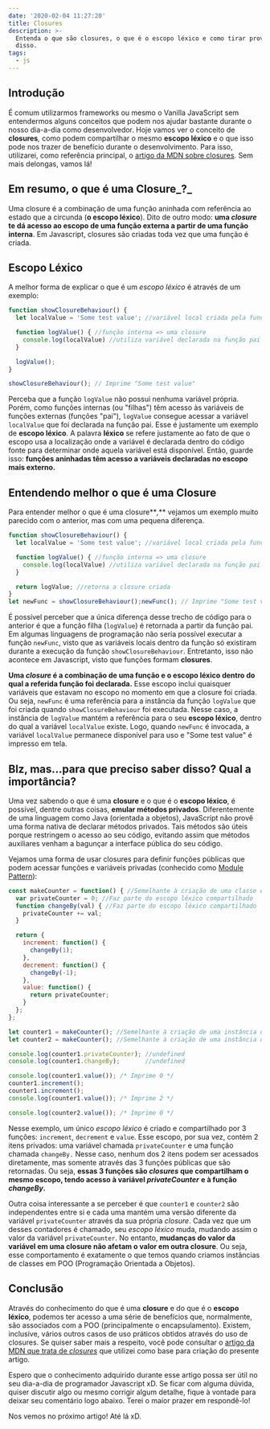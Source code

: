 ```yaml
---
date: '2020-02-04 11:27:20'
title: Closures
description: >-
  Entenda o que são closures, o que é o escopo léxico e como tirar proveito
  disso.
tags:
  - js
---
```

## Introdução

É comum utilizarmos frameworks ou mesmo o Vanilla JavaScript sem entendermos alguns conceitos que podem nos ajudar bastante durante o nosso dia-a-dia como desenvolvedor. Hoje vamos ver o conceito de **closures**_,_ como podem compartilhar o mesmo **escopo léxico** e o que isso pode nos trazer de benefício durante o desenvolvimento. Para isso, utilizarei, como referência principal, o [artigo da MDN sobre closures](https://developer.mozilla.org/en-US/docs/Web/JavaScript/Closures)_._ Sem mais delongas, vamos lá!

## Em resumo, o que é uma Closure_?_

Uma closure é a combinação de uma função aninhada com referência ao estado que a circunda (**o escopo léxico**). Dito de outro modo: **uma _closure_** **te dá acesso ao escopo de uma função externa a partir de uma função interna**. Em Javascript, closures são criadas toda vez que uma função é criada.

## Escopo Léxico

A melhor forma de explicar o que é um _escopo léxico_ é através de um exemplo:

```js
function showClosureBehaviour() {
  let localValue = 'Some test value'; //variável local criada pela função

  function logValue() { //função interna => uma closure
    console.log(localValue) //utiliza variável declarada na função pai
  }

  logValue();
}

showClosureBehaviour(); // Imprime "Some test value"
```

Perceba que a função `logValue` não possui nenhuma variável própria. Porém, como funções internas (ou "filhas") têm acesso às variáveis de funções externas (funções "pai"), `logValue` consegue acessar a variável `localValue` que foi declarada na função pai. Esse é justamente um exemplo de **escopo léxico**. A palavra **léxico** se refere justamente ao fato de que o escopo usa a localização onde a variável é declarada dentro do código fonte para determinar onde aquela variável está disponível. Então, guarde isso:  **funções aninhadas têm acesso a variáveis declaradas no escopo mais externo.**

## Entendendo melhor o que é uma Closure

Para entender melhor o que é uma closure**_,_** vejamos um exemplo muito parecido com o anterior, mas com uma pequena diferença.

```js
function showClosureBehaviour() {
  let localValue = 'Some test value'; //variável local criada pela função

  function logValue() { //função interna => uma closure
    console.log(localValue) //utiliza variável declarada na função pai
  }

  return logValue; //retorna a closure criada
}
let newFunc = showClosureBehaviour();newFunc(); // Imprime "Some test value"
```

É possível perceber que a única diferença desse trecho de código para o anterior é que a função filha (`logValue`) é retornada a partir da função pai. Em algumas linguagens de programação não seria possível executar a função `newFunc`, visto que as variáveis locais dentro da função só existiram durante a execução da função `showClosureBehaviour`. Entretanto, isso não acontece em Javascript, visto que funções formam **closures**.

**Uma _closure_ é a combinação de uma função e o escopo léxico dentro do qual a referida função foi declarada.** Esse escopo inclui quaisquer variáveis que estavam no escopo no momento em que a closure foi criada. Ou seja, `newFunc` é uma referência para a instância da função `logValue` que foi criada quando `showClosureBehaviour` foi executada. Nesse caso, a instância de `logValue` mantém a referência para o seu **escopo léxico**, dentro do qual a variável `localValue` existe. Logo, quando `newFunc` é invocada, a variável `localValue` permanece disponível para uso e "Some test value" é impresso em tela.

## Blz, mas...para que preciso saber disso? Qual a importância?

Uma vez sabendo o que é uma **closure** e o que é o **escopo léxico**, é possível, dentre outras coisas, **emular métodos privados**. Diferentemente de uma linguagem como Java (orientada a objetos), JavaScript não provê uma forma nativa de declarar métodos privados. Tais métodos são úteis porque restringem o acesso ao seu código, evitando assim que métodos auxiliares venham a bagunçar a interface pública do seu código. 

Vejamos uma forma de usar closures para definir funções públicas que podem acessar funções e variáveis privadas (conhecido como [Module Pattern](https://coryrylan.com/blog/javascript-module-pattern-basics)):

```js
const makeCounter = function() { //Semelhante à criação de uma classe em POO
  var privateCounter = 0; //Faz parte do escopo léxico compartilhado
  function changeBy(val) { //Faz parte do escopo léxico compartilhado
    privateCounter += val;
  }

  return {
    increment: function() {
      changeBy(1);
    },
    decrement: function() {
      changeBy(-1);
    },
    value: function() {
      return privateCounter;
    }
  };
};

let counter1 = makeCounter(); //Semelhante à criação de uma instância de um objeto em POO
let counter2 = makeCounter(); //Semelhante à criação de uma instância de um objeto em POO

console.log(counter1.privateCounter); //undefined
console.log(counter1.changeBy);       //undefined

console.log(counter1.value()); /* Imprime 0 */
counter1.increment();
counter1.increment();
console.log(counter1.value()); /* Imprime 2 */

console.log(counter2.value()); /* Imprime 0 */
```

Nesse exemplo, um único _escopo léxico_ é criado e compartilhado por 3 funções: `increment`, `decrement` e `value`. Esse escopo, por sua vez, contém 2 itens privados: uma variável chamada `privateCounter` e uma função chamada `changeBy.` Nesse caso, nenhum dos 2 itens podem ser acessados diretamente, mas somente através das 3 funções públicas que são retornadas. Ou seja, **essas 3 funções são _closures_ que compartilham o mesmo escopo, tendo acesso à variável _privateCounter_** **e à função _changeBy_.**

Outra coisa interessante a se perceber é que `counter1` e `counter2` são independentes entre si e cada uma mantém uma versão diferente da variável `privateCounter` através da sua própria _closure_. Cada vez que um desses contadores é chamado, seu _escopo léxico_ muda, mudando assim o valor da variável `privateCounter`. No entanto, **mudanças do valor da variável em uma closure não afetam o valor em outra closure**. Ou seja, esse comportamento é exatamente o que temos quando criamos instâncias de classes em POO (Programação Orientada a Objetos).

## Conclusão

Através do conhecimento do que é uma **closure** e do que é o **escopo léxico**, podemos ter acesso a uma série de benefícios que, normalmente, são associados com a POO (principalmente o encapsulamento). Existem, inclusive, vários outros casos de uso práticos obtidos através do uso de closures. Se quiser saber mais a respeito, você pode consultar o [artigo da MDN que trata de _closures_](https://developer.mozilla.org/en-US/docs/Web/JavaScript/Closures) que utilizei como base para criação do presente artigo.

Espero que o conhecimento adquirido durante esse artigo possa ser útil no seu dia-a-dia de programador Javascript xD. Se ficar com alguma dúvida, quiser discutir algo ou mesmo corrigir algum detalhe, fique à vontade para deixar seu comentário logo abaixo. Terei o maior prazer em respondê-lo!

Nos vemos no próximo artigo! Até lá xD.
